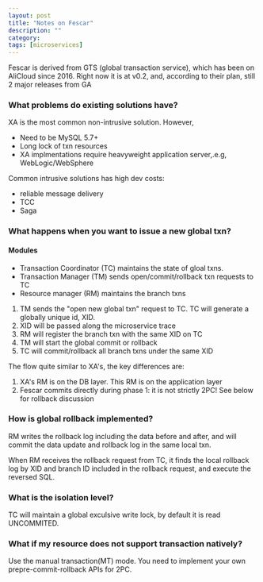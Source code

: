 ```yaml
---
layout: post
title: "Notes on Fescar"
description: ""
category: 
tags: [microservices]
---
```


Fescar is derived from GTS (global transaction service), which has been on AliCloud since 2016. Right now it is at v0.2, and, according to their plan, still 2 major releases from GA

### What problems do existing solutions have?

XA is the most common non-intrusive solution. However,
* Need to be MySQL 5.7+
* Long lock of txn resources
* XA implmentations require heavyweight application server,.e.g, WebLogic/WebSphere


Common intrusive solutions has high dev costs:
* reliable message delivery
* TCC
* Saga

### What happens when you want to issue a new global txn?

#### Modules
* Transaction Coordinator (TC) maintains the state of gloal txns. 
* Transaction Manager (TM) sends open/commit/rollback txn requests to TC
* Resource manager (RM) maintains the branch txns 

1. TM sends the "open new global txn" request to TC. TC will generate a globally unique id, XID.
2. XID will be passed along the microservice trace
3. RM will register the branch txn with the same XID on TC
4. TM will start the global commit or rollback
5. TC will commit/rollback all branch txns under the same XID

The flow quite similar to XA's, the key differences are:
1. XA's RM is on the DB layer. This RM is on the application layer
2. Fescar commits directly during phase 1: it is not strictly 2PC! See below for rollback discussion 

### How is global rollback implemented?

RM writes the rollback log including the data before and after, and will commit the data update and rollback log in the same local txn.

When RM receives the rollback request from TC, it finds the local rollback log by XID and branch ID included in the rollback request, and execute the reversed SQL.

### What is the isolation level?
TC will maintain a global exculsive write lock, by default it is read UNCOMMITED.

### What if my resource does not support transaction natively?

Use the manual transaction(MT) mode. You need to implement your own prepre-commit-rollback APIs for 2PC. 
